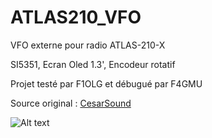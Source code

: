 # ATLAS210_VFO
VFO externe pour radio ATLAS-210-X 

SI5351, Ecran Oled 1.3', Encodeur rotatif

Projet testé par F1OLG et débugué par F4GMU

Source original : [CesarSound](https://projecthub.arduino.cc/CesarSound/3bd1c1cc-1971-41e9-890e-0451c35720e0)

![Alt text](https://github.com/djecom1/IATLAS210_VFO/Oled.jpg "Oled")
